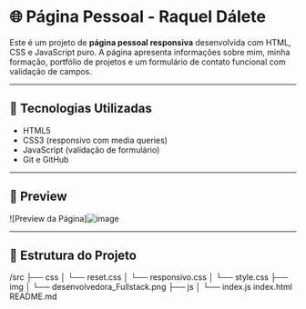 # 🌐 Página Pessoal - Raquel Dálete

Este é um projeto de **página pessoal responsiva** desenvolvida com HTML, CSS e JavaScript puro. A página apresenta informações sobre mim, minha formação, portfólio de projetos e um formulário de contato funcional com validação de campos.

---

## 🧩 Tecnologias Utilizadas

- HTML5
- CSS3 (responsivo com media queries)
- JavaScript (validação de formulário)
- Git e GitHub

---

## 📸 Preview

![Preview da Página]![image](https://github.com/user-attachments/assets/7fee5394-828c-47a1-96a7-bd874d82b905)

---

## 📁 Estrutura do Projeto

/src
├── css
│ └── reset.css
│ └── responsivo.css
│ └── style.css
├── img
│ └── desenvolvedora_Fullstack.png
├── js
│ └── index.js
index.html
README.md

